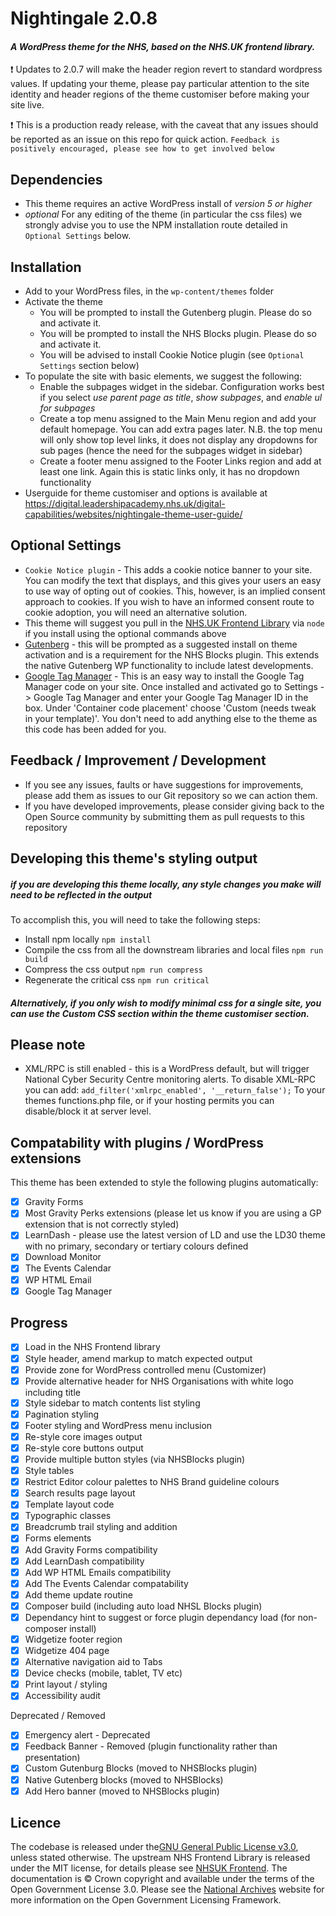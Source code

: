 # Nightingale 2.0.8
#### *A WordPress theme for the NHS, based on the NHS.UK frontend library.*
:exclamation: Updates to 2.0.7 will make the header region revert to standard wordpress values. If updating your theme, please pay particular attention to the site identity and header regions of the theme customiser before making your site live.

:exclamation: This is a production ready release, with the caveat that any issues should be reported as an issue on 
this repo for quick action. 
`Feedback is positively encouraged,
 please see how to get involved below`

## Dependencies
 - This theme requires an active WordPress install of *version 5 or higher*
 - *optional* For any editing of the theme (in particular the css files) we strongly advise you to use the NPM 
 installation route detailed in `Optional Settings` below.
 
## Installation
 - Add to your WordPress files, in the `wp-content/themes` folder
 - Activate the theme
   - You will be prompted to install the Gutenberg plugin. Please do so and activate it. 
   - You will be prompted to install the NHS Blocks plugin. Please do so and activate it.
   - You will be advised to install Cookie Notice plugin (see `Optional Settings` section below)
 - To populate the site with basic elements, we suggest the following:
   - Enable the subpages widget in the sidebar. Configuration works best if you select *use parent page as title*, *show subpages*, and *enable ul for subpages*
   - Create a top menu assigned to the Main Menu region and add your default homepage. You can add extra pages later. N.B. the top menu will only show top level links, it does not display any dropdowns for sub pages (hence the need for the subpages widget in sidebar)
   - Create a footer menu assigned to the Footer Links region and add at least one link. Again this is static links only, it has no dropdown functionality
 - Userguide for theme customiser and options is available at https://digital.leadershipacademy.nhs.uk/digital-capabilities/websites/nightingale-theme-user-guide/
 
## Optional Settings
 - `Cookie Notice plugin` - This adds a cookie notice banner to your site. You can modify the text that displays, and
  this gives your users an easy to use way of opting out of cookies. This, however, is an implied consent approach to
   cookies. If you wish to have an informed consent route to cookie adoption, you will need an alternative solution.
 - This theme will suggest you pull in the [NHS.UK Frontend Library](https://github.com/nhsuk/nhsuk-frontend) via 
    `node` if you install using the optional commands above
 - [Gutenberg](https://en-gb.wordpress.org/plugins/gutenberg/) - this will be prompted as a suggested install on theme 
     activation and is a requirement for the NHS Blocks plugin. This extends the native Gutenberg WP functionality to 
     include latest developments.
- [Google Tag Manager](https://wordpress.org/plugins/duracelltomi-google-tag-manager/) - This is an easy way to install the Google Tag Manager code
  on your site. Once installed and activated go to Settings -> Google Tag Manager and enter your Google Tag Manager ID in the box. Under 'Container code placement'
  choose 'Custom (needs tweak in your template)'. You don't need to add anything else to the theme as this code has been added for you.
     
      
## Feedback / Improvement / Development
 - If you see any issues, faults or have suggestions for improvements, please add them as issues to our Git 
 repository so we can action them.
 - If you have developed improvements, please consider giving back to the Open Source community by submitting them as
  pull requests to this repository
  
## Developing this theme's styling output
##### if you are developing this theme locally, any style changes you make will need to be reflected in the output
To accomplish this, you will need to take the following steps:
 - Install npm locally `npm install`
 - Compile the css from all the downstream libraries and local files `npm run build`
 - Compress the css output `npm run compress`
 - Regenerate the critical css `npm run critical`
 ##### Alternatively, if you only wish to modify minimal css for a single site, you can use the Custom CSS section within the theme customiser section.
   
## Please note
 - XML/RPC is still enabled - this is a WordPress default, but will trigger National Cyber Security Centre monitoring alerts. To disable XML-RPC you can add:
```add_filter('xmlrpc_enabled', '__return_false');```
To your themes functions.php file, or if your hosting permits you can disable/block it at server level.

## Compatability with plugins / WordPress extensions
This theme has been extended to style the following plugins automatically:
 - [x] Gravity Forms
 - [x] Most Gravity Perks extensions (please let us know if you are using a GP extension that is not correctly styled)
 - [x] LearnDash - please use the latest version of LD and use the LD30 theme with no primary, secondary or tertiary colours defined
 - [x] Download Monitor
 - [x] The Events Calendar
 - [x] WP HTML Email
 - [x] Google Tag Manager
  
## Progress
 - [x] Load in the NHS Frontend library
 - [x] Style header, amend markup to match expected output
 - [x] Provide zone for WordPress controlled menu (Customizer)
 - [x] Provide alternative header for NHS Organisations with white logo including title
 - [x] Style sidebar to match contents list styling
 - [x] Pagination styling
 - [x] Footer styling and WordPress menu inclusion
 - [x] Re-style core images output
 - [x] Re-style core buttons output
 - [x] Provide multiple button styles (via NHSBlocks plugin)
 - [x] Style tables
 - [x] Restrict Editor colour palettes to NHS Brand guideline colours
 - [x] Search results page layout
 - [x] Template layout code
 - [x] Typographic classes
 - [x] Breadcrumb trail styling and addition
 - [x] Forms elements
 - [x] Add Gravity Forms compatibility
 - [x] Add LearnDash compatibility
 - [x] Add WP HTML Emails compatibility
 - [x] Add The Events Calendar compatability
 - [x] Add theme update routine
 - [x] Composer build (including auto load NHSL Blocks plugin)
 - [x] Dependancy hint to suggest or force plugin dependancy load (for non-composer install)
 - [x] Widgetize footer region
 - [x] Widgetize 404 page
 - [x] Alternative navigation aid to Tabs
 - [x] Device checks (mobile, tablet, TV etc)
 - [x] Print layout / styling
 - [x] Accessibility audit
 
 Deprecated / Removed
 
 - [x] Emergency alert - Deprecated
 - [x] Feedback Banner - Removed (plugin functionality rather than presentation)
 - [x] Custom Gutenburg Blocks (moved to NHSBlocks plugin)
 - [x] Native Gutenberg blocks (moved to NHSBlocks)
 - [x] Add Hero banner (moved to NHSBlocks plugin)
 
 ## Licence
 
 The codebase is released under the[GNU General Public License v3.0](https://www.gnu.org/licenses/gpl-3.0.en.html), unless stated otherwise. The upstream NHS Frontend Library is released under the MIT license, for details please see [NHSUK Frontend](https://github.com/nhsuk/nhsuk-frontend). The documentation is © Crown copyright and available under the terms of the Open Government License 3.0. Please see the [National Archives](http://www.nationalarchives.gov.uk/information-management/re-using-public-sector-information/uk-government-licensing-framework/) website for more information on the Open Government Licensing Framework.
